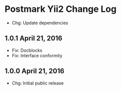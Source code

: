 Postmark Yii2 Change Log
========================

 - Chg: Update dependencies

1.0.1 April 21, 2016
--------------------

 - Fix: Docblocks
 - Fix: Interface conformity

1.0.0 April 21, 2016
--------------------

 - Chg: Initial public release